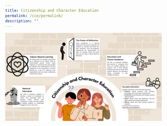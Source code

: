 ```yaml
---
title: Citizenship and Character Education
permalink: /cce/permalink/
description: ""
---
```

![](/images/Teams/CCE/CCE.png)